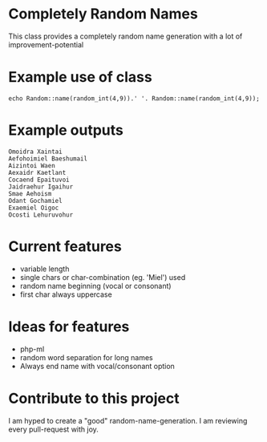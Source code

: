 # Completely Random Names
This class provides a completely random name generation with a lot of improvement-potential 

# Example use of class
```
echo Random::name(random_int(4,9)).' '. Random::name(random_int(4,9));
```

# Example outputs
```
Omoidra Xaintai
Aefohoimiel Baeshumail
Aizintoi Waen
Aexaidr Kaetlant
Cocaend Epaituvoi
Jaidraehur Igaihur
Smae Aehoism
Odant Gochamiel
Exaemiel Oigoc
Ocosti Lehuruvohur
```

# Current features
- variable length
- single chars or char-combination (eg. 'Miel') used
- random name beginning (vocal or consonant)
- first char always uppercase

# Ideas for features
- php-ml
- random word separation for long names
- Always end name with vocal/consonant option

# Contribute to this project
I am hyped to create a "good" random-name-generation. I am reviewing every pull-request with joy.
